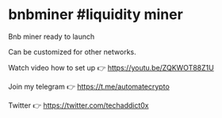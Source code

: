 # bnbminer #liquidity miner
Bnb miner ready to launch

Can be customized for other networks.


Watch video how to set up 👉 https://youtu.be/ZQKWOT88Z1U

Join my telegram 👉 https://t.me/automatecrypto


Twitter 👉 https://twitter.com/techaddict0x
